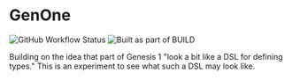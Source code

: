 # GenOne

![GitHub Workflow Status](https://img.shields.io/github/workflow/status/mrlacey/GenOne/.NET)
![Built as part of BUILD](https://img.shields.io/badge/KingdomCode-Build-blueviolet)

Building on the idea that part of Genesis 1 "look a bit like a DSL for defining types." This is an experiment to see what such a DSL may look like.

